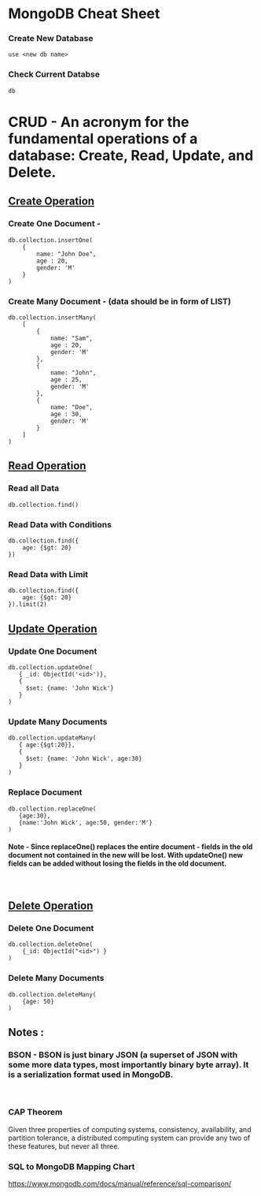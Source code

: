 # MongoDB Cheat Sheet

### Create New Database
```
use <new db name>
```

### Check Current Databse
```
db
```

# CRUD - An acronym for the fundamental operations of a database: Create, Read, Update, and Delete. 

## <ins> Create Operation </ins>

### Create One Document - 
```
db.collection.insertOne(
    {
        name: "John Doe",
        age : 20,
        gender: 'M'
    }
)
```

### Create Many Document - (data should be in form of LIST)
```
db.collection.insertMany(
    [
        {
            name: "Sam",
            age : 20,
            gender: 'M'
        },
        {
            name: "John",
            age : 25,
            gender: 'M'
        },
        {
            name: "Doe",
            age : 30,
            gender: 'M'
        }
    ]
)
```

## <ins> Read Operation </ins>

### Read all Data
```
db.collection.find()
```

### Read Data with Conditions
```
db.collection.find({
    age: {$gt: 20}
})
```

### Read Data with Limit
```
db.collection.find({
    age: {$gt: 20}
}).limit(2)
```

## <ins> Update Operation </ins>

### Update One Document
```
db.collection.updateOne(
   { _id: ObjectId('<id>')},
   {
     $set: {name: 'John Wick'}
   }
)
```

### Update Many Documents
```
db.collection.updateMany(
   { age:{$gt:20}},
   {
     $set: {name: 'John Wick', age:30}
   }
)
```

### Replace Document
```
db.collection.replaceOne(
   {age:30},
   {name:'John Wick', age:50, gender:'M'}
)
```

#### Note - Since replaceOne() replaces the entire document - fields in the old document not contained in the new will be lost. With updateOne() new fields can be added without losing the fields in the old document.
<br>

## <ins> Delete Operation </ins>

### Delete One Document
```
db.collection.deleteOne(
    {_id: ObjectId("<id>") }
)
```

### Delete Many Documents
```
db.collection.deleteMany(
    {age: 50}
)
```

## Notes :

### BSON - BSON is just binary JSON (a superset of JSON with some more data types, most importantly binary byte array). It is a serialization format used in MongoDB.
<br>

### CAP Theorem
Given three properties of computing systems, consistency, availability, and partition tolerance, a distributed computing system can provide any two of these features, but never all three.
<br>

 
### SQL to MongoDB Mapping Chart
https://www.mongodb.com/docs/manual/reference/sql-comparison/


